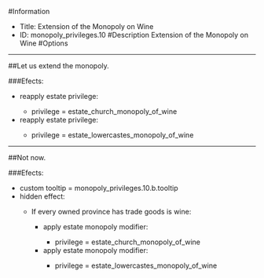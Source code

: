 #Information
 - Title: Extension of the Monopoly on Wine
 - ID: monopoly_privileges.10
#Description
Extension of the Monopoly on Wine
#Options

___
##Let us extend the monopoly.

###Efects:<ul><li>reapply estate privilege:</li><ul><li>privilege = estate_church_monopoly_of_wine</li></ul><li>reapply estate privilege:</li><ul><li>privilege = estate_lowercastes_monopoly_of_wine</li></ul></ul>

___
##Not now.

###Efects:<ul><li>custom tooltip = monopoly_privileges.10.b.tooltip</li><li>hidden effect:</li><ul><li>If every owned province has trade goods is wine:</li><ul><li>apply estate monopoly modifier:</li><ul><li>privilege = estate_church_monopoly_of_wine</li></ul><li>apply estate monopoly modifier:</li><ul><li>privilege = estate_lowercastes_monopoly_of_wine</li></ul></ul></ul></ul>
